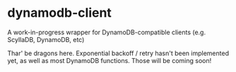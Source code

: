 # dynamodb-client
A work-in-progress wrapper for DynamoDB-compatible clients (e.g. ScyllaDB, DynamoDB, etc)

Thar' be dragons here. Exponential backoff / retry hasn't been implemented yet, as well as most DynamoDB functions. Those will be coming soon!